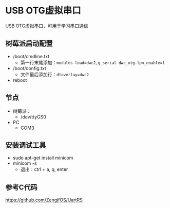 # USB OTG虚拟串口

USB OTG虚拟串口，可用于学习串口通信

## 树莓派启动配置

* /boot/cmdline.txt
  * 第一行末尾添加：`modules-load=dwc2,g_serial dwc_otg.lpm_enable=1`
* /boot/config.txt
  * 文件最后添加行：`dtoverlay=dwc2`
* reboot

## 节点

* 树莓派：
  * /dev/ttyGS0
* PC
  * COM3

## 安装调试工具

* sudo apt-get install minicom
* minicom -s
  * 退出：ctrl + a, q, enter


## 参考C代码

https://github.com/ZengjfOS/UartRS

